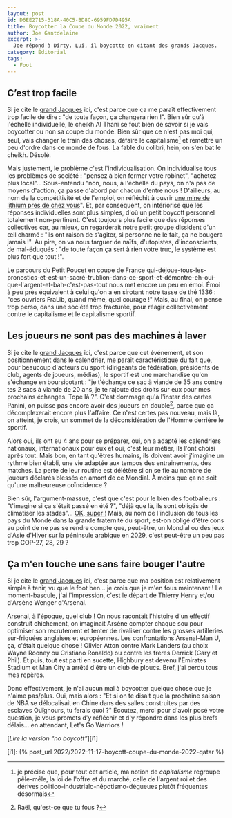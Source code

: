 ```yaml
---
layout: post
id: D6EE2715-318A-40C5-BD8C-6959FD7D495A
title: Boycotter la Coupe du Monde 2022, vraiment
author: Joe Gantdelaine
excerpt: >-
  Joe répond à Dirty. Lui, il boycotte en citant des grands Jacques.
category: Éditorial
tags:
  - Foot
---
```


## C’est trop facile

Si je cite le [grand Jacques][1] ici, c'est parce que ça me paraît effectivement
trop facile de dire : "de toute façon, ça changera rien !". Bien sûr qu'à
l'échelle individuelle, le cheikh Al Thani se fout bien de savoir si je vais
boycotter ou non sa coupe du monde. Bien sûr que ce n'est pas moi qui, seul,
vais changer le train des choses, défaire le capitalisme[^1] et remettre un peu
d'ordre dans ce monde de fous. La fable du colibri, hein, on s'en bat le cheikh.
Désolé.

Mais justement, le problème c'est l'individualisation. On individualise tous les
problèmes de société : "pensez à bien fermer votre robinet", "achetez plus
local"… Sous-entendu "non, nous, à l'échelle du pays, on n'a pas de moyens
d'action, ça passe d'abord par chacun d'entre nous ! D'ailleurs, au nom de la
compétitivité et de l'emploi, on réfléchit à ouvrir [une mine de lithium près de
chez vous][2]". Et, par conséquent, on intériorise que les réponses
individuelles sont plus simples, d'où un petit boycott personnel totalement
non-pertinent. C'est toujours plus facile que des réponses collectives car, au
mieux, on regarderait notre petit groupe dissident d'un œil charmé : "ils ont
raison de s'agiter, si personne ne le fait, ça ne bougera jamais !". Au pire, on
va nous targuer de naïfs, d'utopistes, d'inconscients, de mal-éduqués : "de
toute façon ça sert à rien votre truc, le système est plus fort que tout !".

Le parcours du Petit Poucet en coupe de France
qui-déjoue-tous-les-pronostics-et-est-un-sacré-trublion-dans-ce-sport-et-démontre-eh-oui-que-l'argent-et-bah-c'est-pas-tout
nous met encore un peu en émoi. Émoi à peu près équivalent à celui qu'on a en
sirotant notre tasse de thé 1336 : "ces ouvriers FraLib, quand même, quel
courage !" Mais, au final, on pense trop perso, dans une société trop fracturée,
pour réagir collectivement contre le capitalisme et le capitalisme sportif.

## Les joueurs ne sont pas des machines à laver

Si je cite le [grand Jacques][3] ici, c'est parce que cet événement, et son
positionnement dans le calendrier, me paraît caractéristique du fait que, pour
beaucoup d'acteurs du sport (dirigeants de fédération, présidents de club,
agents de joueurs, médias), le sportif est une marchandise qu'on s'échange en
boursicotant : "je t'échange ce sac à viande de 35 ans contre tes 2 sacs à
viande de 20 ans, je te rajoute des droits sur eux pour mes prochains échanges.
Tope là ?". C'est dommage qu'à l'instar des cartes Panini, on puisse pas encore
avoir des joueurs en double[^2], parce que ça décomplexerait encore plus
l'affaire. Ce n'est certes pas nouveau, mais là, on atteint, je crois, un sommet
de la déconsidération de l'Homme derrière le sportif.

Alors oui, ils ont eu 4 ans pour se préparer, oui, on a adapté les calendriers
nationaux, internationaux pour eux et oui, c'est leur métier, ils l'ont choisi
après tout. Mais bon, en tant qu'êtres humains, ils doivent avoir j'imagine un
rythme bien établi, une vie adaptée aux tempos des entrainements, des matches.
La perte de leur routine est délétère si on se fie au nombre de joueurs déclarés
blessés en amont de ce Mondial. À moins que ça ne soit qu'une malheureuse
coïncidence ?

Bien sûr, l'argument-massue, c'est que c'est pour le bien des footballeurs :
"t'imagine si ça s'était passé en été ?", "déjà que là, ils sont obligés de
climatiser les stades"… [OK, super !][4] Mais, au nom de l'inclusion de tous les
pays du Monde dans la grande fraternité du sport, est-on obligé d'être cons au
point de ne pas se rendre compte que, peut-être, un Mondial ou des jeux d'Asie
d'Hiver sur la péninsule arabique en 2029, c'est peut-être un peu pas trop
COP-27, 28, 29 ?

## Ça m'en touche une sans faire bouger l'autre

Si je cite le [grand Jacques][5] ici, c'est parce que ma position est
relativement simple à tenir, vu que le foot ben… je crois que je m'en fous
maintenant ! Le moment-bascule, j'ai l'impression, c'est le départ de Thierry
Henry et/ou d'Arsène Wenger d'Arsenal.

Arsenal, à l'époque, quel club ! On nous racontait l'histoire d'un effectif
construit chichement, on imaginait Arsène compter chaque sou pour optimiser son
recrutement et tenter de rivaliser contre les grosses artilleries sur-friquées
anglaises et européennes. Les confrontations Arsenal-Man U, ça, c'était quelque
chose ! Olivier Atton contre Mark Landers (au choix Wayne Rooney ou Cristiano
Ronaldo) ou contre les frères Derrick (Gary et Phil). Et puis, tout est parti en
sucette, Highbury est devenu l'Emirates Stadium et Man City a arrêté d'être un
club de ploucs. Bref, j'ai perdu tous mes repères.

Donc effectivement, je n'ai aucun mal à boycotter quelque chose que je n'aime
pas/plus. Oui, mais alors : "Et si on te disait que la prochaine saison de NBA
se délocalisait en Chine dans des salles construites par des esclaves Ouïghours,
tu ferais quoi ?" Écoutez, merci pour d'avoir posé votre question, je vous
promets d'y réfléchir et d'y répondre dans les plus brefs délais… en attendant,
Let's Go Warriors !

[_Lire la version “no boycott”_][i1]

[^1]:
    je précise que, pour tout cet article, ma notion de _capitalisme_ regroupe
    pêle-mêle, la loi de l'offre et du marché, celle de l'argent roi et des
    dérives politico-industrialo-népotismo-dégueues plutôt fréquentes désormais

[^2]: Raël, qu'est-ce que tu fous ?

[i1]: {% post_url 2022/2022-11-17-boycott-coupe-du-monde-2022-qatar %}

[1]:
  https://www.youtube.com/watch?v=Z0yHyonRhCs
  "Grand Jacques, de Jacques Brel"
[2]:
  https://www.lemonde.fr/economie/article/2022/10/24/imerys-annonce-l-ouverture-de-la-premiere-production-de-lithium-en-france-qui-fera-de-l-entreprise-un-acteur-de-poids-du-marche-europeen_6147060_3234.html
[3]: https://fr.wikipedia.org/wiki/Jacques_Monclar
[4]: https://open.spotify.com/track/1OtmgzbSioyBW0iDc3oICV?si=21cc13a9a45741a5
[5]:
  https://fr.wiktionary.org/wiki/cela_m%E2%80%99en_touche_une_sans_faire_bouger_l%E2%80%99autre
